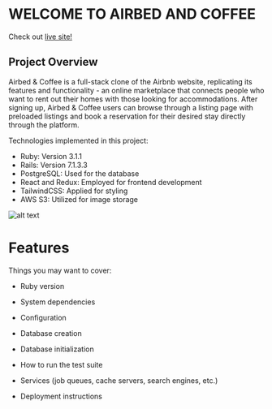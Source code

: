 # WELCOME TO AIRBED AND COFFEE

Check out [live site!](https://airbed-n-coffee.onrender.com/)

## Project Overview
Airbed & Coffee is a full-stack clone of the Airbnb website, replicating its features and functionality - an online marketplace that connects people who want to rent out their homes with those looking for accommodations. After signing up, Airbed & Coffee users can browse through a listing page with preloaded listings and book a reservation for their desired stay directly through the platform.

Technologies implemented in this project:

- Ruby: Version 3.1.1
- Rails: Version 7.1.3.3
- PostgreSQL: Used for the database
- React and Redux: Employed for frontend development
- TailwindCSS: Applied for styling
- AWS S3: Utilized for image storage

![alt text](https://github.com/edison4354/airbed-n-coffee/blob/main/public/homepage.png?raw=true)


# Features


Things you may want to cover:

* Ruby version

* System dependencies

* Configuration

* Database creation

* Database initialization

* How to run the test suite

* Services (job queues, cache servers, search engines, etc.)

* Deployment instructions

